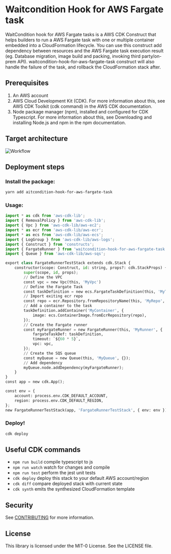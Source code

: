 # Waitcondition Hook for AWS Fargate task

WaitCondition hook for AWS Fargate tasks is a AWS CDK Construct that helps builders to run a AWS Fargate task with one or multiple container embedded into a CloudFormation lifecycle. You can use this construct add dependency between resources and the AWS Fargate task execution result (eg. Database migration, image build and packing, invoking third party/on-prem API). waitcondition-hook-for-aws-fargate-task construct will also handle the failure of the task, and rollback the CloudFormation stack after.

## Prerequisites

1. An AWS account
2. AWS Cloud Development Kit (CDK). For more information about this, see AWS CDK Toolkit (cdk command) in the AWS CDK documentation.
3. Node package manager (npm), installed and configured for CDK Typescript. For more information about this, see Downloading and installing Node.js and npm in the npm documentation.

## Target architecture

![Workflow](./image/workflow.png)

## Deployment steps

### Install the package:

```bash
yarn add aitcondition-hook-for-aws-fargate-task
```

### Usage:

```python
import * as cdk from 'aws-cdk-lib';
import { RemovalPolicy } from 'aws-cdk-lib';
import { Vpc } from 'aws-cdk-lib/aws-ec2';
import * as ecr from 'aws-cdk-lib/aws-ecr';
import * as ecs from 'aws-cdk-lib/aws-ecs';
import { LogGroup } from 'aws-cdk-lib/aws-logs';
import { Construct } from 'constructs';
import { FargateRunner } from 'waitcondition-hook-for-aws-fargate-task';
import { Queue } from 'aws-cdk-lib/aws-sqs';

export class FargateRunnerTestStack extends cdk.Stack {
    constructor(scope: Construct, id: string, props?: cdk.StackProps) {
        super(scope, id, props);
        // Define the VPC
        const vpc = new Vpc(this, 'MyVpc')
        // Define the Fargate Task
        const taskDefinition = new ecs.FargateTaskDefinition(this, 'MyTask', {});
        // Import exiting ecr repo
        const repo = ecr.Repository.fromRepositoryName(this, 'MyRepo', 'RepoName');
        // Add a container to the task
        taskDefinition.addContainer('MyContainer', {
            image: ecs.ContainerImage.fromEcrRepository(repo),
        });
        // Create the Fargate runner
        const myFargateRunner = new FargateRunner(this, 'MyRunner', {
            fargateTaskDef: taskDefinition,
            timeout: `${60 * 5}`,
            vpc: vpc,
        });
        // Create the SQS queue
        const myQueue = new Queue(this, 'MyQueue', {});
        // Add dependency
        myQueue.node.addDependency(myFargateRunner);
    }
}
const app = new cdk.App();

const env = {
    account: process.env.CDK_DEFAULT_ACCOUNT,
    region: process.env.CDK_DEFAULT_REGION,
};
new FargateRunnerTestStack(app, 'FargateRunnerTestStack', { env: env });
```

### Deploy!

```bash
cdk deploy
```

## Useful CDK commands

* `npm run build`   compile typescript to js
* `npm run watch`   watch for changes and compile
* `npm run test`    perform the jest unit tests
* `cdk deploy`      deploy this stack to your default AWS account/region
* `cdk diff`        compare deployed stack with current state
* `cdk synth`       emits the synthesized CloudFormation template

## Security

See [CONTRIBUTING](CONTRIBUTING.md#security-issue-notifications) for more information.

## License

This library is licensed under the MIT-0 License. See the LICENSE file.
